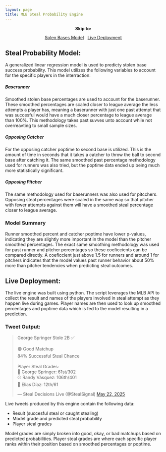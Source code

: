 ```yaml
---
layout: page
title: MLB Steal Probability Engine
---
```


<!-- Wrapper container to center everything -->
<div style="text-align: center; margin-bottom: 24px;">

  <p style="margin-bottom: 12px; font-weight: bold;">Skip to:</p>

  <div style="display: inline-flex; gap: 12px; flex-wrap: wrap; justify-content: center;">
    <a href="#model" style="...">Solen Bases Model</a>
    <a href="#deployment" style="...">Live Deployment</a>
  </div>

</div>



<!-- Stolen Bases Model -->
<h2 id="model">Steal Probability Model:</h2>
A generalized linear regression model is used to predicty stolen base success probability. This model utilizes the following variables to account for the specific players in the interraction:

##### Baserunner
Smoothed stolen base percentages are used to account for the baserunner. These smoothed percentages are scaled closer to league average the 
less attempts a player has, meaning a baserunner with just one past attempt that was succesful would have a much closer percentage to league average than 100%.
This methodology takes past suvves unto account while not overreavting to small sample sizes.

##### Opposing Catcher
For the opposing catcher poptime to second base is utilized. This is the amount of time in seconds that it takes a catcher to throw the ball to second base 
after catching it. The same smoothed past percentage methodology used for runners was also tried, but the poptime data ended up being much more statistically significant.

##### Opposing Pitcher
The same methodology used for baserunners was also used for pitcchers. Opposing steal percentages were scaled in the same way so that pitcher with 
fewer attempts against them will have a smoothed steal percentage closer to league average.

### Model Summary
Runner smoothed percent and catcher poptime have lower p-values, indicating they are slightly more important in the model than the pitcher smoothed percentages. The exact same smoothing methodology was used for past runner 
and pitcher percentages so these coeficcients can be compared directly. A coeficcient just above 1.5 for runners and around 1 for pitchers indicates that the model values past runner 
behavior about 50% more than pitcher tendencies when predicting steal outcomes.


<!-- Live Deployment -->
<h2 id="deployment">Live Deployment:</h2>
The live engine was built using python. The script leverages the MLB API to collect the result and names of the players involved in steal attempt as they happen live during games. Player names are then used to look up 
smoothed percentages and poptime data which is fed to the model resulting in a prediction.

### Tweet Output:
  <!-- Tweet Embed -->
  <div style="flex: 1; min-width: 400px;">
    <div style="transform: scale(1); transform-origin: top left; width: fit-content;">
      <blockquote class="twitter-tweet">
        <p lang="en" dir="ltr">
          George Springer Stole 2B ✅<br><br>
          🟢 Good Matchup<br>
          84% Successful Steal Chance<br><br>
          Player Steal Grades:<br>
          🏃 George Springer: 61st/302<br>
          ⚾ Randy Vásquez: 106th/401<br>
          🧤 Elias Díaz: 12th/61
        </p>
        &mdash; Steal Decisions Live (@StealSignal) 
        <a href="https://twitter.com/StealSignal/status/1925342409459745182?ref_src=twsrc%5Etfw">May 22, 2025</a>
      </blockquote>
    </div>
    <script async src="https://platform.twitter.com/widgets.js" charset="utf-8"></script>
  </div>
  
Live tweets produced by this engine contain the following data:
- Result (succesful steal or caught stealing)
- Model grade and predicted steal probability
- Player steal grades

Model grades are simply broken into good, okay, or bad matchups based on predicted probabilities. Player steal grades are where each specific player ranks within their position based on smoothed percentages or poptime.
